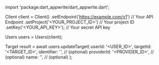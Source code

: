 import 'package:dart_appwrite/dart_appwrite.dart';

Client client = Client()
    .setEndpoint('https://example.com/v1') // Your API Endpoint
    .setProject('<YOUR_PROJECT_ID>') // Your project ID
    .setKey('<YOUR_API_KEY>'); // Your secret API key

Users users = Users(client);

Target result = await users.updateTarget(
    userId: '<USER_ID>',
    targetId: '<TARGET_ID>',
    identifier: '<IDENTIFIER>', // (optional)
    providerId: '<PROVIDER_ID>', // (optional)
    name: '<NAME>', // (optional)
);
